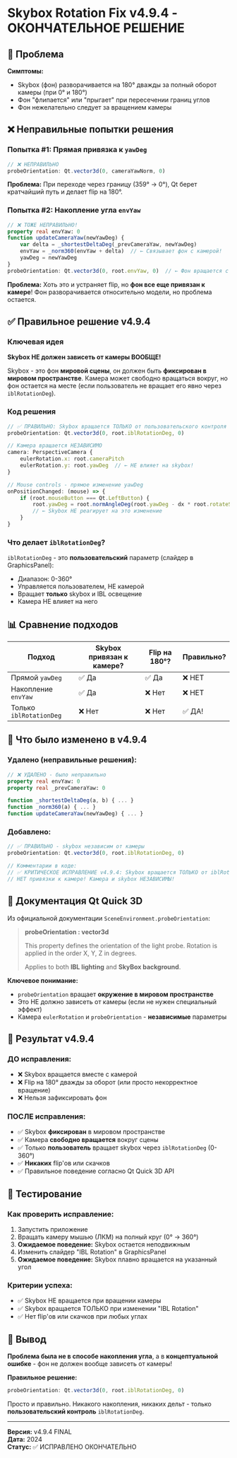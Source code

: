 # Skybox Rotation Fix v4.9.4 - ОКОНЧАТЕЛЬНОЕ РЕШЕНИЕ

## 🐛 Проблема

**Симптомы:**
- Skybox (фон) разворачивается на 180° дважды за полный оборот камеры (при 0° и 180°)
- Фон "флипается" или "прыгает" при пересечении границ углов
- Фон нежелательно следует за вращением камеры

## ❌ Неправильные попытки решения

### Попытка #1: Прямая привязка к `yawDeg`
```qml
// ❌ НЕПРАВИЛЬНО
probeOrientation: Qt.vector3d(0, cameraYawNorm, 0)
```
**Проблема:** При переходе через границу (359° → 0°), Qt берет кратчайший путь и делает flip на 180°.

### Попытка #2: Накопление угла `envYaw`
```qml
// ❌ ТОЖЕ НЕПРАВИЛЬНО!
property real envYaw: 0
function updateCameraYaw(newYawDeg) {
    var delta = _shortestDeltaDeg(_prevCameraYaw, newYawDeg)
    envYaw = _norm360(envYaw + delta)  // ← Связывает фон с камерой!
    yawDeg = newYawDeg
}
probeOrientation: Qt.vector3d(0, root.envYaw, 0)  // ← Фон вращается с камерой
```
**Проблема:** Хоть это и устраняет flip, но **фон все еще привязан к камере**! Фон разворачивается относительно модели, но проблема остается.

## ✅ Правильное решение v4.9.4

### Ключевая идея

**Skybox НЕ должен зависеть от камеры ВООБЩЕ!**

Skybox - это фон **мировой сцены**, он должен быть **фиксирован в мировом пространстве**. Камера может свободно вращаться вокруг, но фон остается на месте (если пользователь не вращает его явно через `iblRotationDeg`).

### Код решения

```qml
// ✅ ПРАВИЛЬНО: Skybox вращается ТОЛЬКО от пользовательского контроля
probeOrientation: Qt.vector3d(0, root.iblRotationDeg, 0)

// Камера вращается НЕЗАВИСИМО
camera: PerspectiveCamera {
    eulerRotation.x: root.cameraPitch
    eulerRotation.y: root.yawDeg  // ← НЕ влияет на skybox!
}

// Mouse controls - прямое изменение yawDeg
onPositionChanged: (mouse) => {
    if (root.mouseButton === Qt.LeftButton) {
        root.yawDeg = root.normAngleDeg(root.yawDeg - dx * root.rotateSpeed)
        // ← Skybox НЕ реагирует на это изменение
    }
}
```

### Что делает `iblRotationDeg`?

`iblRotationDeg` - это **пользовательский** параметр (слайдер в GraphicsPanel):
- Диапазон: 0-360°
- Управляется пользователем, НЕ камерой
- Вращает **только** skybox и IBL освещение
- Камера НЕ влияет на него

## 📊 Сравнение подходов

| Подход | Skybox привязан к камере? | Flip на 180°? | Правильно? |
|--------|--------------------------|---------------|------------|
| Прямой `yawDeg` | ✅ Да | ✅ Да | ❌ НЕТ |
| Накопление `envYaw` | ✅ Да | ❌ Нет | ❌ НЕТ |
| Только `iblRotationDeg` | ❌ Нет | ❌ Нет | ✅ ДА! |

## 🔧 Что было изменено в v4.9.4

### Удалено (неправильные решения):
```qml
// ❌ УДАЛЕНО - было неправильно
property real envYaw: 0
property real _prevCameraYaw: 0

function _shortestDeltaDeg(a, b) { ... }
function _norm360(a) { ... }
function updateCameraYaw(newYawDeg) { ... }
```

### Добавлено:
```qml
// ✅ ПРАВИЛЬНО - skybox независим от камеры
probeOrientation: Qt.vector3d(0, root.iblRotationDeg, 0)

// Комментарии в коде:
// ✅ КРИТИЧЕСКОЕ ИСПРАВЛЕНИЕ v4.9.4: Skybox вращается ТОЛЬКО от iblRotationDeg
// НЕТ привязки к камере! Камера и skybox НЕЗАВИСИМЫ!
```

## 📖 Документация Qt Quick 3D

Из официальной документации `SceneEnvironment.probeOrientation`:

> **probeOrientation : vector3d**
> 
> This property defines the orientation of the light probe. Rotation is applied in the order X, Y, Z in degrees.
> 
> Applies to both **IBL lighting** and **SkyBox background**.

**Ключевое понимание:**
- `probeOrientation` вращает **окружение в мировом пространстве**
- Это НЕ должно зависеть от камеры (если не нужен специальный эффект)
- Камера `eulerRotation` и `probeOrientation` - **независимые** параметры

## 🎯 Результат v4.9.4

### ДО исправления:
- ❌ Skybox вращается вместе с камерой
- ❌ Flip на 180° дважды за оборот (или просто некорректное вращение)
- ❌ Нельзя зафиксировать фон

### ПОСЛЕ исправления:
- ✅ Skybox **фиксирован** в мировом пространстве
- ✅ Камера **свободно вращается** вокруг сцены
- ✅ Только **пользователь** вращает skybox через `iblRotationDeg` (0-360°)
- ✅ **Никаких** flip'ов или скачков
- ✅ Правильное поведение согласно Qt Quick 3D API

## 🧪 Тестирование

### Как проверить исправление:
1. Запустить приложение
2. Вращать камеру мышью (ЛКМ) на полный круг (0° → 360°)
3. **Ожидаемое поведение:** Skybox остается неподвижным
4. Изменить слайдер "IBL Rotation" в GraphicsPanel
5. **Ожидаемое поведение:** Skybox плавно вращается на указанный угол

### Критерии успеха:
- ✅ Skybox НЕ вращается при вращении камеры
- ✅ Skybox вращается ТОЛЬКО при изменении "IBL Rotation"
- ✅ Нет flip'ов или скачков при любых углах

## 📝 Вывод

**Проблема была не в способе накопления угла**, а в **концептуальной ошибке** - фон не должен вообще зависеть от камеры!

**Правильное решение:**
```qml
probeOrientation: Qt.vector3d(0, root.iblRotationDeg, 0)
```

Просто и правильно. Никакого накопления, никаких дельт - только **пользовательский контроль** `iblRotationDeg`.

---

**Версия:** v4.9.4 FINAL  
**Дата:** 2024  
**Статус:** ✅ ИСПРАВЛЕНО ОКОНЧАТЕЛЬНО
